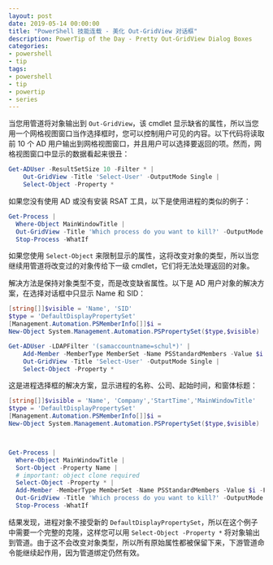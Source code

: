 ```yaml
---
layout: post
date: 2019-05-14 00:00:00
title: "PowerShell 技能连载 - 美化 Out-GridView 对话框"
description: PowerTip of the Day - Pretty Out-GridView Dialog Boxes
categories:
- powershell
- tip
tags:
- powershell
- tip
- powertip
- series
---
```

当您用管道将对象输出到 `Out-GridView`，该 cmdlet 显示缺省的属性，所以当您用一个网格视图窗口当作选择框时，您可以控制用户可见的内容。以下代码将读取前 10 个 AD 用户输出到网格视图窗口，并且用户可以选择要返回的项。然而，网格视图窗口中显示的数据看起来很丑：

```powershell
Get-ADUser -ResultSetSize 10 -Filter * |
    Out-GridView -Title 'Select-User' -OutputMode Single |
    Select-Object -Property *
```

如果您没有使用 AD 或没有安装 RSAT 工具，以下是使用进程的类似的例子：

```powershell
Get-Process |
  Where-Object MainWindowTitle |
  Out-GridView -Title 'Which process do you want to kill?' -OutputMode Single |
  Stop-Process -WhatIf
```

如果您使用 `Select-Object` 来限制显示的属性，这将改变对象的类型，所以当您继续用管道将改变过的对象传给下一级 cmdlet，它们将无法处理返回的对象。

解决方法是保持对象类型不变，而是改变缺省属性。以下是 AD 用户对象的解决方案，在选择对话框中只显示 Name 和 SID：

```powershell
[string[]]$visible = 'Name', 'SID'
$type = 'DefaultDisplayPropertySet'
[Management.Automation.PSMemberInfo[]]$i =
New-Object System.Management.Automation.PSPropertySet($type,$visible)

Get-ADUser -LDAPFilter '(samaccountname=schul*)' |
    Add-Member -MemberType MemberSet -Name PSStandardMembers -Value $i -Force -PassThru |
    Out-GridView -Title 'Select-User' -OutputMode Single |
    Select-Object -Property *
```

这是进程选择框的解决方案，显示进程的名称、公司、起始时间，和窗体标题：

```powershell
[string[]]$visible = 'Name', 'Company','StartTime','MainWindowTitle'
$type = 'DefaultDisplayPropertySet'
[Management.Automation.PSMemberInfo[]]$i =
New-Object System.Management.Automation.PSPropertySet($type,$visible)



Get-Process |
  Where-Object MainWindowTitle |
  Sort-Object -Property Name |
  # important: object clone required
  Select-Object -Property * |
  Add-Member -MemberType MemberSet -Name PSStandardMembers -Value $i -Force -PassThru |
  Out-GridView -Title 'Which process do you want to kill?' -OutputMode Single |
  Stop-Process -WhatIf
```

结果发现，进程对象不接受新的 `DefaultDisplayPropertySet`，所以在这个例子中需要一个完整的克隆，这样您可以用 `Select-Object -Property *` 将对象输出到管道。由于这不会改变对象类型，所以所有原始属性都被保留下来，下游管道命令能继续起作用，因为管道绑定仍然有效。

<!--本文国际来源：[Pretty Out-GridView Dialog Boxes](https://community.idera.com/database-tools/powershell/powertips/b/tips/posts/pretty-out-gridview-dialog-boxes)-->

